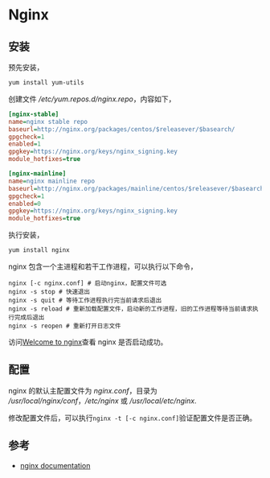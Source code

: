 # Nginx

## 安装

预先安装，

```sh
yum install yum-utils
```

创建文件 _/etc/yum.repos.d/nginx.repo_，内容如下，

```ini
[nginx-stable]
name=nginx stable repo
baseurl=http://nginx.org/packages/centos/$releasever/$basearch/
gpgcheck=1
enabled=1
gpgkey=https://nginx.org/keys/nginx_signing.key
module_hotfixes=true

[nginx-mainline]
name=nginx mainline repo
baseurl=http://nginx.org/packages/mainline/centos/$releasever/$basearch/
gpgcheck=1
enabled=0
gpgkey=https://nginx.org/keys/nginx_signing.key
module_hotfixes=true
```

执行安装，

```sh
yum install nginx
```

nginx 包含一个主进程和若干工作进程，可以执行以下命令，

```shell
nginx [-c nginx.conf] # 启动nginx，配置文件可选
nginx -s stop # 快速退出
nginx -s quit # 等待工作进程执行完当前请求后退出
nginx -s reload # 重新加载配置文件，启动新的工作进程，旧的工作进程等待当前请求执行完成后退出
nginx -s reopen # 重新打开日志文件
```

访问[Welcome to nginx](http://127.0.0.1/index.html)查看 nginx 是否启动成功。

## 配置

nginx 的默认主配置文件为 _nginx.conf_，目录为 _/usr/local/nginx/conf_，_/etc/nginx_ 或 _/usr/local/etc/nginx_.

修改配置文件后，可以执行`nginx -t [-c nginx.conf]`验证配置文件是否正确。

## 参考

- [nginx documentation](http://nginx.org/en/docs/)
